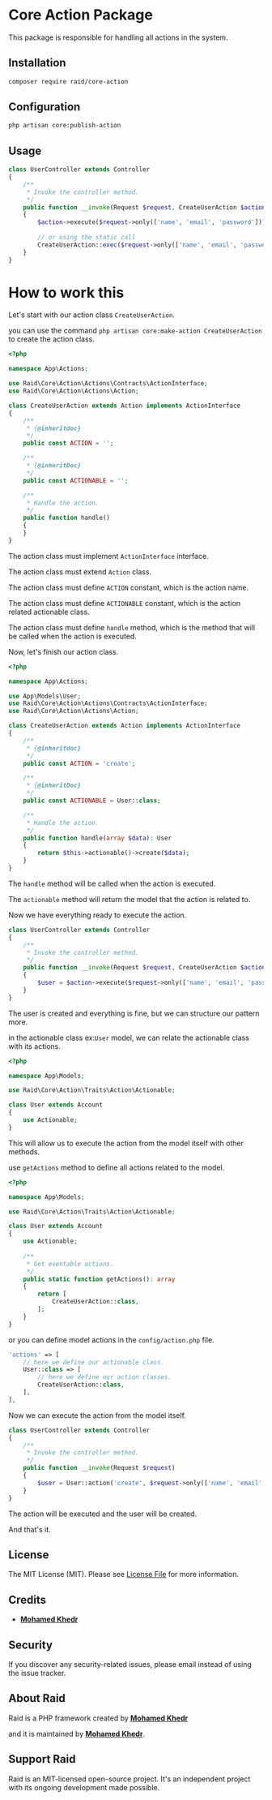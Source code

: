 # Core Action Package

This package is responsible for handling all actions in the system.

## Installation

``` bash
composer require raid/core-action
```

## Configuration

``` bash
php artisan core:publish-action
```


## Usage

``` php
class UserController extends Controller
{
    /**
     * Invoke the controller method.
     */
    public function __invoke(Request $request, CreateUserAction $action)
    {
        $action->execute($request->only(['name', 'email', 'password']));
    
        // or using the static call
        CreateUserAction::exec($request->only(['name', 'email', 'password']));
    }
}
```

# How to work this

Let's start with our action class `CreateUserAction`.

you can use the command `php artisan core:make-action CreateUserAction` to create the action class.

``` php
<?php

namespace App\Actions;

use Raid\Core\Action\Actions\Contracts\ActionInterface;
use Raid\Core\Action\Actions\Action;

class CreateUserAction extends Action implements ActionInterface
{
    /**
     * {@inheritdoc}
     */
    public const ACTION = '';

    /**
     * {@inheritDoc}
     */
    public const ACTIONABLE = '';

    /**
     * Handle the action.
     */
    public function handle()
    {
    }
}
```

The action class must implement `ActionInterface` interface.

The action class must extend `Action` class.

The action class must define `ACTION` constant, which is the action name.

The action class must define `ACTIONABLE` constant, which is the action related actionable class.

The action class must define `handle` method, which is the method that will be called when the action is executed.

Now, let's finish our action class.

``` php
<?php

namespace App\Actions;

use App\Models\User;
use Raid\Core\Action\Actions\Contracts\ActionInterface;
use Raid\Core\Action\Actions\Action;

class CreateUserAction extends Action implements ActionInterface
{
    /**
     * {@inheritdoc}
     */
    public const ACTION = 'create';

    /**
     * {@inheritDoc}
     */
    public const ACTIONABLE = User::class;

    /**
     * Handle the action.
     */
    public function handle(array $data): User
    {
        return $this->actionable()->create($data);
    }
}
```

The `handle` method will be called when the action is executed.

The `actionable` method will return the model that the action is related to.

Now we have everything ready to execute the action.

``` php
class UserController extends Controller
{
    /**
     * Invoke the controller method.
     */
    public function __invoke(Request $request, CreateUserAction $action)
    {
        $user = $action->execute($request->only(['name', 'email', 'password']));
    }
}
```

The user is created and everything is fine, but we can structure our pattern more.

in the actionable class ex:`User` model, we can relate the actionable class with its actions.

``` php
<?php

namespace App\Models;

use Raid\Core\Action\Traits\Action\Actionable;

class User extends Account
{
    use Actionable;
}
```

This will allow us to execute the action from the model itself with other methods.

use `getActions` method to define all actions related to the model.

``` php
<?php

namespace App\Models;

use Raid\Core\Action\Traits\Action\Actionable;

class User extends Account
{
    use Actionable;
    
    /**
     * Get eventable actions.
     */
    public static function getActions(): array
    {
        return [
            CreateUserAction::class,
        ];
    }
}
```

or you can define model actions in the `config/action.php` file.

``` php
'actions' => [
    // here we define our actionable class.
    User::class => [
        // here we define our action classes.
        CreateUserAction::class,
    ],
], 
```

Now we can execute the action from the model itself.

``` php
class UserController extends Controller
{
    /**
     * Invoke the controller method.
     */
    public function __invoke(Request $request)
    {
        $user = User::action('create', $request->only(['name', 'email', 'password']));
    }
}
```

The action will be executed and the user will be created.


And that's it.

## License

The MIT License (MIT). Please see [License File](LICENSE.md) for more information.

## Credits

- **[Mohamed Khedr](https://github.com/MohamedKhedr700)**

## Security

If you discover any security-related issues, please email
instead of using the issue tracker.

## About Raid

Raid is a PHP framework created by **[Mohamed Khedr](https://github.com/MohamedKhedr700)**

and it is maintained by **[Mohamed Khedr](https://github.com/MohamedKhedr700)**.

## Support Raid

Raid is an MIT-licensed open-source project. It's an independent project with its ongoing development made possible.

